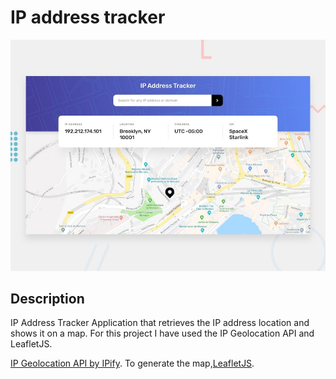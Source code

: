 # IP address tracker

![Design preview for the IP address tracker coding challenge](./design/desktop-preview.jpg)

## Description

IP Address Tracker Application that retrieves the IP address location and shows it on a map.
For this project I have used the IP Geolocation API and LeafletJS.

[IP Geolocation API by IPify](https://geo.ipify.org/). To generate the map,[LeafletJS](https://leafletjs.com/).

